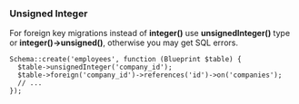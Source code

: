 ### Unsigned Integer
For foreign key migrations instead of <b>integer()</b> use <b>unsignedInteger()</b> type or <b>integer()->unsigned()</b>, otherwise you may get SQL errors.
```
Schema::create('employees', function (Blueprint $table) {
  $table->unsignedInteger('company_id');
  $table->foreign('company_id')->references('id')->on('companies');
  // ...
});
```
